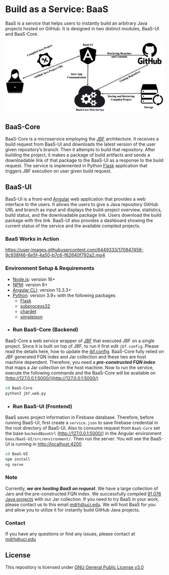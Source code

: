# Build as a Service: BaaS
BaaS is a service that helps users to instantly build an arbitrary Java projects hosted on GitHub.
It is designed in two distinct modules, BaaS-UI and BaaS-Core.

<img src="doc/baas-overview.png" alt="JBF High Level Architecture"/>


## BaaS-Core

BaaS-Core is a microservice employing the [JBF](https://github.com/Mondego/SourcererJBF) architecture.
It receives a build request from BaaS-UI and downloads the latest
version of the user given repository’s branch. Then it attempts to build that repository.
After building the project, it makes a package of build artifacts and sends
a downloadable link of that package to the BaaS-UI as a response to the build request.
The service is implemented in Python [Flask](https://pypi.org/project/Flask/)  application that triggers JBF execution on user given build request.

## BaaS-UI
BaaS-UI is a front-end [Angular](https://angular.io)  web application that provides a web interface to the
users. It allows the users to give a Java repository GitHub URL and branch as
input and displays the build-project overview, statistics, build status, and the downloadable
package link. Users download the build package with this link. BaaS-UI also provides a dashboard showing the current status of the service and the available compiled projects.


### BaaS Works in Action
https://user-images.githubusercontent.com/6449333/170947458-9c938f46-6e5f-4a50-b7c6-f62640f792a2.mp4










### Environment Setup & Requirements

- [Node.js](https://nodejs.org/en/): version 16+
- [NPM](https://docs.npmjs.com/about-npm): version 8+
- [Angular CLI](https://angular.io/cli): version 13.3.3+
- [Python](https://www.python.org/): version 3.9+ with the following packages
    - [Flask](https://pypi.org/project/Flask/)
    - [subprocess32](https://pypi.org/project/subprocess32/)
    - [chardet](https://pypi.org/project/chardet/)
    - [simplejson](https://pypi.org/project/simplejson/)


* ### Run BaaS-Core (Backend)
BaaS-Core a web service wrapper of [JBF](https://github.com/Mondego/SourcererJBF) that executed JBF on a single project.
Since it is built on top of JBF, to run it first edit ``jbf.config``. Please read the details here, how to update the [jbf.config](https://github.com/Mondego/SourcererJBF/blob/master/README.md).
BaaS-Core fully relied on JBF generated FQN index and Jar collection and these two are host machine dependent.
Therefore, you need a ***pre-constructed FQN index*** that maps a Jar collection on the host machine. Now to run the service, execute the following commands and the BaaS-Core will be available on [http://127.0.0.1:5000/](http://127.0.0.1:5000/)

```bash
cd BaaS-Core
python3 jbf.web.py
```

* ### Run BaaS-UI (Frontend)
BaaS saves project information in Firebase database. Therefore, before running BaaS-UI, 
first create a ``service.json`` to save firebase credential in the root directory of BaaS-UI.
Also to consume request from ``BaaS-Core`` set the base ``backendBaseUrl`` (http://127.0.0.1:5000/) in the  Angular environment 
``baas/BaaS-UI/src/environment/``. Then run the server. 
You will see the BaaS-UI is running in [http://localhost:4200](http://localhost:4200)

```bash
cd BaaS-UI
npm install
ng serve
```


### Note
Currently, ***we are hosting BaaS on request***. We have a large collection of Jars and the pre-constructed FQN index.
We successfully compiled [91,076 Java projects](https://jbf-with-jgigantic.web.app/jgigantic.html) with our Jar collection. 
If you need to try BaaS in your work, please contact us to this email [mdrh@uci.edu](mailto:mdrh@uci.edu).
We will host BaaS for you and allow you to utilize it for instantly build GitHub Java projects.

### Contact
If you have any questions or find any issues, please contact at [mdrh@uci.edu](mailto:mdrh@uci.edu)

## License
This repository is licensed under [GNU General Public License v3.0](LICENSE)
